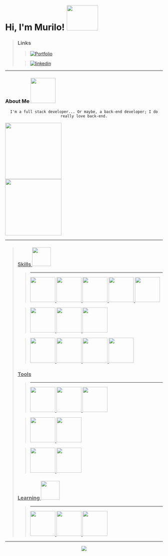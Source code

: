 # Hi, I'm Murilo! <img src="https://user-images.githubusercontent.com/98788821/209611209-4e4d2200-64ae-43ab-9024-aabe2b2f6dfc.gif" width="100" height="80"/>

>### Links
>>[![Portfolio](https://img.shields.io/badge/Portfolio-000000?style=for-the-badge&logoColor=white)](https://murilo-gotardo.github.io/portifolio/)
>
>>[![linkedin](https://img.shields.io/badge/linkedin-0A66C2?style=for-the-badge&logo=linkedin&logoColor=white)](https://www.linkedin.com/in/murilo-g-pommerening/)

---

### About Me <img src="https://user-images.githubusercontent.com/98788821/209613851-2c554bb7-4571-4322-b7c3-1e34ca111dd1.gif" width="80" height="80"/>

<div align="center">

    I'm a full stack developer... Or maybe, a back-end developer; I do really love back-end.

</div>

<a href="https://github.com/Murilo-Gotardo">
<img height="180em" src="https://github-readme-stats-git-masterrstaa-rickstaa.vercel.app/api/top-langs/?username=Murilo-Gotardo&layout=compact&langs_count=7&theme=rose_pine"/>

<br/>

<img height="180em" src="https://github-readme-stats-git-masterrstaa-rickstaa.vercel.app/api?username=Murilo-Gotardo&show_icons=true&theme=rose_pine&include_all_commits=true&count_private=true"/>

---

>### Skills <img src="https://user-images.githubusercontent.com/98788821/209614966-decb7a0e-03fe-425a-837d-cd511d6197ee.gif" width="60" height="60"/> 
>>---
>><img src="https://cdn.jsdelivr.net/gh/devicons/devicon/icons/csharp/csharp-original.svg" width="80" height="80"/>
>><img src="https://cdn.jsdelivr.net/gh/devicons/devicon/icons/php/php-plain.svg" width="80" height="80"/>
>><img src="https://cdn.jsdelivr.net/gh/devicons/devicon/icons/html5/html5-original.svg" width="80" height="80"/>
>><img src="https://cdn.jsdelivr.net/gh/devicons/devicon/icons/css3/css3-original.svg" width="80" height="80"/>
>><img src="https://cdn.jsdelivr.net/gh/devicons/devicon/icons/javascript/javascript-plain.svg" width="80" height="80"/>
>
>><img src="https://cdn.jsdelivr.net/gh/devicons/devicon/icons/microsoftsqlserver/microsoftsqlserver-plain-wordmark.svg" width="80" height="80" />
>><img src="https://cdn.jsdelivr.net/gh/devicons/devicon/icons/mysql/mysql-original-wordmark.svg" width="80" height="80"/>
>><img src="https://cdn.jsdelivr.net/gh/devicons/devicon/icons/postgresql/postgresql-plain.svg" width="80" height="80"/>
>
>><img src="https://cdn.jsdelivr.net/gh/devicons/devicon/icons/dotnetcore/dotnetcore-original.svg" width="80" height="80" />
>><img src="https://cdn.jsdelivr.net/gh/devicons/devicon/icons/laravel/laravel-plain-wordmark.svg" width="80" height="80"/>
>><img src="https://cdn.jsdelivr.net/gh/devicons/devicon/icons/bootstrap/bootstrap-plain.svg" width="80" height="80"/>
>><img src="https://cdn.jsdelivr.net/gh/devicons/devicon/icons/sass/sass-original.svg" width="80" height="80"/>
>### Tools 
>>---
>><img src="https://cdn.jsdelivr.net/gh/devicons/devicon/icons/visualstudio/visualstudio-plain.svg" width="80" height="80"/>
>><img src="https://cdn.jsdelivr.net/gh/devicons/devicon/icons/vscode/vscode-original.svg" width="80" height="80"/>
>><img src="https://cdn.jsdelivr.net/gh/devicons/devicon/icons/intellij/intellij-original.svg" width="80" height="80"/>
>
>><img src="https://seeklogo.com/images/I/insomnia-logo-A35E09EB19-seeklogo.com.png" width="80" height="80"/>
>><img src="https://cdn.jsdelivr.net/gh/devicons/devicon/icons/docker/docker-plain-wordmark.svg" width="80" height="80"/>
>
>><img src="https://cdn.jsdelivr.net/gh/devicons/devicon/icons/git/git-plain.svg" width="80" height="80"/>
>><img src="https://cdn.jsdelivr.net/gh/devicons/devicon/icons/github/github-original.svg" width="80" height="80"/>
>### Learning <img src="https://user-images.githubusercontent.com/98788821/209615112-def0ac3e-2067-4dfb-bb32-7fb4bdf52bdb.gif" width="60" height="60"/>
>>---
>><img src="https://cdn.jsdelivr.net/gh/devicons/devicon/icons/java/java-plain.svg" width="80" height="80"/>
>><img src="https://cdn.jsdelivr.net/gh/devicons/devicon/icons/cplusplus/cplusplus-original.svg" width="80" height="80"/>
>><img src="https://cdn.jsdelivr.net/gh/devicons/devicon/icons/unity/unity-original.svg" width="80" height="80"/> 
    
---
    
<div align="center">
    
<img src="https://user-images.githubusercontent.com/98788821/209613380-c02479b3-5bd5-44ed-8e28-7e0339abe5c6.gif" />

</div>
